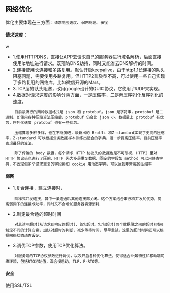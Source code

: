 
## 网络优化

优化主要体现在三方面：`请求响应速度`、`弱网处理`、`安全`

#### 请求速度：
w
- 1.使用HTTPDNS，直接让APP去请求自己的服务器进行域名解析，后面直接使用ip地址进行请求。既预防DNS劫持，同时又能省去DNS解析的时间。
- 2.连接使用长连接和多路复用。默认开启keepalive，由于http1.1长连接的队头阻塞问题，需要使用多路复用。但HTTP2普及型不高，可以使用一些自己实现了多路复用的网络库，比如微信开源的Mars。
- 3.TCP层的队头阻塞，改用google设计的QUIC协议，它使用了UDP来实现。
- 4.数据对请求速度的影响分两方面，一是压缩率，二是解压序列化反序列化的速度。
  	
```  	
 	目前最流行的两种数据格式是 json 和 protobuf，json 是字符串，protobuf 是二进制，即使用各种压缩算法压缩后，protobuf 仍会比 json 小，数据量上 protobuf 有优势，序列化速度 protobuf 也有一些优势。
  	
  	压缩算法多种多样，也在不断演进，最新出的 Brotli 和Z-standard实现了更高的压缩率，Z-standard 可以根据业务数据样本训练出适合的字典，进一步提高压缩率，目前压缩率表现最好的算法。
	
	除了传输的 body 数据，每个请求 HTTP 协议头的数据也是不可忽视，HTTP2 里对 HTTP 协议头也进行了压缩，HTTP 头大多是重复数据，固定的字段如 method 可以用静态字典，不固定但多个请求重复的字段例如 cookie 用动态字典，可以达到非常高的压缩率
```

#### 弱网

- 1.复合连接，建立连接时，
```
	阶梯式并发连接，其中一条连通后其他连接都关闭。这个方案结合串行和并发的优势，提高弱网下的连接成功率，同时又不会增加服务器资源消耗
```	
- 2.制定最合适的超时时间
```
	对总读写超时(从请求到响应的超时)、首包超时、包包超时(两个数据段之间的超时)时间制定不同的计算方案，加快对超时的判断，减少等待时间，尽早重试。这里的超时时间还可以根据网络状态动态设定。
```
- 3.调优TCP参数，使用TCP优化算法。
```
	对服务端的TCP协议参数进行调优，以及开启各种优化算法，使得适合业务特性和移动端网络环境，包括RTO初始值，混合慢启动，TLP，F-RTO等。
```

#### 安全
使用SSL/TSL